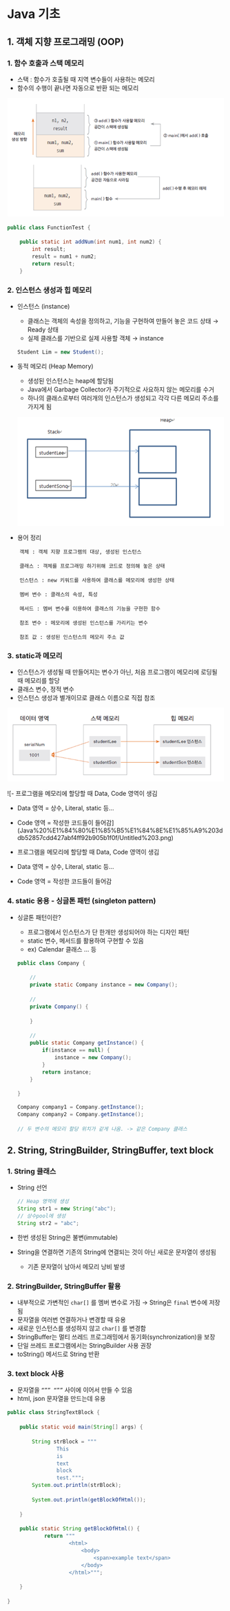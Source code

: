 # Java 기초

## 1. 객체 지향 프로그래밍 (OOP)

### 1. 함수 호출과 스택 메모리

- 스택 : 함수가 호출될 때 지역 변수들이 사용하는 메모리
- 함수의 수행이 끝나면 자동으로 반환 되는 메모리

![Untitled](Java/Fastcampus%20-%20All%20In%20One/Java%20기초%203ddb52857cdd427abf4ff92b905b1f0f/Untitled.png)

```java
public class FunctionTest {
	
	public static int addNum(int num1, int num2) {
		int result;
		result = num1 + num2;
		return result;
	}
```

### 2. 인스턴스 생성과 힙 메모리

- 인스턴스 (instance)
    - 클래스는 객체의 속성을 정의하고, 기능을 구현하여 만들어 놓은 코드 상태 → Ready 상태
    - 실제 클래스를 기반으로 실제 사용할 객체 → instance
    
    ```java
    Student Lim = new Student();
    ```
    
- 동적 메모리 (Heap Memory)
    - 생성된 인스턴스는 heap에 할당됨
    - Java에서 Garbage Collector가 주기적으로 사요하지 않는 메모리를 수거
    - 하나의 클래스로부터 여러개의 인스턴스가 생성되고 각각 다른 메모리 주소를 가지게 됨
    
    ![Untitled](Java/Fastcampus%20-%20All%20In%20One/Java%20기초%203ddb52857cdd427abf4ff92b905b1f0f/Untitled%201.png)
    
- 용어 정리

```
    객체 : 객체 지향 프로그램의 대상, 생성된 인스턴스

    클래스 : 객체를 프로그래밍 하기위해 코드로 정의해 놓은 상태

    인스턴스 : new 키워드를 사용하여 클래스를 메모리에 생성한 상태

    멤버 변수 : 클래스의 속성, 특성

    메서드 : 멤버 변수를 이용하여 클래스의 기능을 구현한 함수

    참조 변수 : 메모리에 생성된 인스턴스를 가리키는 변수

    참조 값 : 생성된 인스턴스의 메모리 주소 값
```

### 3. static과 메모리

- 인스턴스가 생성될 때 만들어지는 변수가 아닌, 처음 프로그램이 메모리에 로딩될 때 메모리를 할당
- 클래스 변수, 정적 변수
- 인스턴스 생성과 별개이므로 클래스 이름으로 직접 참조

![Untitled](Java/Fastcampus%20-%20All%20In%20One/Java%20기초%203ddb52857cdd427abf4ff92b905b1f0f/Untitled%202.png)

![- 프로그램을 메모리에 할당할 때 Data, Code 영역이 생김
- Data 영역 = 상수, Literal, static 등…
- Code 영역 =  작성한 코드들이 들어감](Java%20%E1%84%80%E1%85%B5%E1%84%8E%E1%85%A9%203ddb52857cdd427abf4ff92b905b1f0f/Untitled%203.png)

- 프로그램을 메모리에 할당할 때 Data, Code 영역이 생김
- Data 영역 = 상수, Literal, static 등…
- Code 영역 =  작성한 코드들이 들어감

### 4. static 응용 - 싱글톤 패턴 (singleton pattern)

- 싱글톤 패턴이란?
    - 프로그램에서 인스턴스가 단 한개만 생성되어야 하는 디자인 패턴
    - static 변수, 메서드를 활용하여 구현할 수 있음
    - ex) Calendar 클래스 … 등
    
    ```java
    public class Company {
    
    	//
    	private static Company instance = new Company();
    
    	//
    	private Company() {
    
    	}
    
    	//
    	public static Company getInstance() {
    		if(instance == null) {
    			instance = new Company();
    		}
    		return instance;
    	}
    
    }
    ```
    
    ```java
    Company company1 = Company.getInstance();
    Company company2 = Company.getInstance();
    
    // 두 변수의 메모리 할당 위치가 같게 나옴. -> 같은 Company 클래스
    ```
    

## 2. String, StringBuilder, StringBuffer, text block

### 1. String 클래스

- String 선언
    
    ```java
    // Heap 영역에 생성
    String str1 = new String("abc");
    // 상수pool에 생성
    String str2 = "abc";
    ```
    
- 한번 생성된 String은 불변(immutable)
- String을 연결하면 기존의 String에 연결되는 것이 아닌 새로운 문자열이 생성됨
    - 기존 문자열이 남아서 메모리 낭비 발생

### 2. StringBuilder, StringBuffer 활용

- 내부적으로 가변적인 `char[]` 를 멤버 변수로 가짐 → String은 `final` 변수에 저장됨
- 문자열을 여러번 연결하거나 변경할 때 유용
- 새로운 인스턴스를 생성하지 않고 `char[]` 를 변경함
- StringBuffer는 멀티 쓰레드 프로그래밍에서 동기화(synchronization)을 보장
- 단일 쓰레드 프로그램에서는 StringBuilder 사용 권장
- toString() 메서드로 String 반환

### 3. text block 사용

- 문자열을 `“”” “””` 사이에 이어서 만들 수 있음
- html, json 문자열을 만드는데 유용

```java
public class StringTextBlock {

	public static void main(String[] args) {
		
		String strBlock = """
				This 
				is 
				text
				block
				test.""";
		System.out.println(strBlock);
		
		System.out.println(getBlockOfHtml());
		
	}
	
	public static String getBlockOfHtml() {
		    return """
		            <html>
		                <body>
		                    <span>example text</span>
		                </body>
		            </html>""";
		
	}

}
```